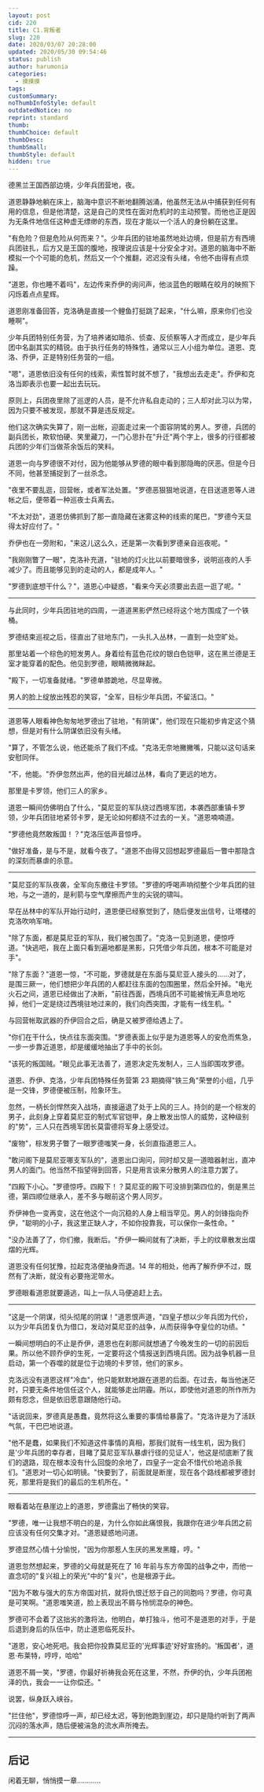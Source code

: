 ```yaml
---
layout: post
cid: 220
title: C1.背叛者
slug: 220
date: 2020/03/07 20:28:00
updated: 2020/05/30 09:54:46
status: publish
author: harumonia
categories:
  - 摸摸摸
tags:
customSummary:
noThumbInfoStyle: default
outdatedNotice: no
reprint: standard
thumb:
thumbChoice: default
thumbDesc:
thumbSmall:
thumbStyle: default
hidden: true
---
```


德黑兰王国西部边境，少年兵团营地，夜。

道恩静静地躺在床上，脑海中意识不断地翻腾汹涌，他虽然无法从中捕获到任何有用的信息，但是他清楚，这是自己的灵性在面对危机时的主动预警。而他也正是因为无条件地信任这种虚无缥缈的东西，现在才能以一个活人的身份躺在这里。

<!-- more -->

"有危险？但是危险从何而来？"。少年兵团的驻地虽然地处边境，但是前方有西境兵团驻扎，后方又是王国的腹地，按理说应该是十分安全才对。道恩的脑海中不断模拟一个个可能的危机，然后又一个个推翻，迟迟没有头绪，令他不由得有点烦躁。

"道恩，你也睡不着吗"，左边传来乔伊的询问声，他淡蓝色的眼睛在皎月的映照下闪烁着点点星辉。

道恩刚准备回答，克洛确是直接一个鲤鱼打挺跳了起来，"什么嘛，原来你们也没睡啊"。

少年兵团特别任务营，为了培养诸如暗杀、侦查、反侦察等人才而成立，是少年兵团中名副其实的精锐。由于执行任务的特殊性，通常以三人小组为单位。道恩、克洛、乔伊，正是特别任务营的一组。

"嗯"，道恩依旧没有任何的线索，索性暂时就不想了，"我想出去走走"。乔伊和克洛当即表示也要一起出去玩玩。

原则上，兵团夜里除了巡逻的人员，是不允许私自走动的；三人却对此习以为常，因为只要不被发现，那就不算是违反规定。

他们这次确实失算了，刚一出帐，迎面走过来一个面容阴骘的男人。罗德，兵团的副兵团长，欺软怕硬、笑里藏刀，一门心思扑在"升迁"两个字上，很多的行径都被兵团的少年们当做茶余饭后的笑料。

道恩一向与罗德很不对付，因为他能够从罗德的眼中看到那隐晦的厌恶。但是今日不同，他甚至捕捉到了一丝杀念。

"夜里不要乱逛，回营帐，或者军法处置。"罗德恶狠狠地说道，在目送道恩等人进帐之后，便带着一种巡夜士兵离去。

"不太对劲"，道恩仿佛抓到了那一直隐藏在迷雾这种的线索的尾巴，"罗德今天显得太好应付了。"

乔伊也在一旁附和，"来这儿这么久，还是第一次看到罗德亲自巡夜呢。"

"我刚刚瞥了一眼"，克洛补充道，"驻地的灯火比以前要暗很多，说明巡夜的人手减少了。而且能够见到的走动的人，都是成年人。"

"罗德到底想干什么？"，道恩心中疑惑，"看来今天必须要出去逛一逛了呢。"

---

与此同时，少年兵团驻地的四周，一道道黑影俨然已经将这个地方围成了一个铁桶。

罗德结束巡视之后，径直出了驻地东门，一头扎入丛林，一直到一处空旷处。

那里站着一个棕色的短发男人。身着绘有蓝色花纹的银白色铠甲，这在黑兰德是王室才能穿着的配色。他见到罗德，眼睛微微眯起。

"殿下，一切准备就绪。"罗德单膝跪地，尽显卑微。

男人的脸上绽放出残忍的笑容，"全军，目标少年兵团，不留活口。"

---

道恩等人眼看神色匆匆地罗德出了驻地，"有阴谋"，他们现在只能初步肯定这个猜想，但是对有什么阴谋依旧没有头绪。

"算了，不管怎么说，他还能杀了我们不成。"克洛无奈地撇撇嘴，只能以这句话来安慰同伴。

"不，他能。"乔伊忽然出声，他的目光越过丛林，看向了更远的地方。

那里是卡罗领，他们三人的家乡。

道恩一瞬间仿佛明白了什么，"莫尼亚的军队绕过西境军团，本袭西部重镇卡罗领，少年兵团驻地紧邻卡罗，是无论如何都绕不过去的一关。"道恩喃喃道。

"罗德他竟然敢叛国！？"克洛压低声音惊呼。

"做好准备，是与不是，就看今夜了。"道恩不由得又回想起罗德最后一瞥中那隐含的深刻而暴虐的杀意。

---

"莫尼亚的军队夜袭，全军向东撤往卡罗领。"罗德的呼喝声响彻整个少年兵团的驻地，与之一道的，是利箭与空气摩擦而产生的尖锐的啸叫。

早在丛林中的军队开始行动时，道恩便已经察觉到了，随后便发出信号，让塔楼的克洛吹响军哨。

"除了东面，都是莫尼亚的军队，我们被包围了。"克洛一见到道恩，便惊呼道。"快逃吧，我在上面只看到遍地都是黑影，只凭借少年兵团，根本不可能是对手"。

"除了东面？"道恩一惊，"不可能，罗德就是在东面与莫尼亚人接头的……对了，是围三厥一，他们想把少年兵团的人都赶往东面的包围圈里，然后全歼掉。"电光火石之间，道恩已经做出了决断，"前往西面，西境兵团不可能被悄无声息地吃掉，他们一定是绕过西境驻地过来的，我们向西突围，才能有一线生机。"

与回营帐取武器的乔伊回合之后，确是又被罗德给遇上了。

"你们在干什么，快点往东面突围。"罗德表面上似乎是为道恩等人的安危而焦急，一步一步靠近道恩，却是缓缓地抽出了手中的长剑。

"该死的叛国贼。"眼见此事无法善了，道恩决定先发制人，三人当即围攻罗德。

道恩、乔伊、克洛，少年兵团特殊任务营第 23 期摘得"铁三角"荣誉的小组，几乎是一交锋，罗德便被压制，险象环生。

忽然，一柄长剑悍然突入战场，直接逼退了处于上风的三人。持剑的是一个棕发的男子，此刻身上穿着莫尼亚的制式军官铠甲，身上散发出惊人的威势，这种级别的"势"，三人只在西境军团长莫雷德将军身上感受过。

"废物"，棕发男子瞥了一眼罗德嗤笑一身，长剑直指道恩三人。

"敢问阁下是莫尼亚哪支军队的"，道恩出口询问，同时却又是一道暗器射出，直冲男人的面门。他当然不指望得到回答，只是用言谈来分散男人的注意力罢了。

"四殿下小心。"罗德惊呼。四殿下！？莫尼亚的殿下可没排到第四位的，倒是黑兰德，第四顺位继承人，差不多与眼前这个男人同岁。

乔伊神色一变再变，这在他这个一向沉稳的人身上相当罕见。男人的剑锋指向乔伊，"聪明的小子，我这里正缺人才，不如你投靠我，可以保你一条性命。"

"没办法善了了，你们撤，我断后。"乔伊一瞬间就有了决断，手上的纹章散发出熠熠的光辉。

道恩没有任何犹豫，拉起克洛便抽身而退。14 年的相处，他再了解乔伊不过，既然有了决断，就没有必要拖泥带水。

罗德眼看道恩就要遁逃，叫上一队人马便追赶上去。

---

"这是一个阴谋，彻头彻尾的阴谋！"道恩恨声道，"四皇子想以少年兵团为代价，以为少年兵团复仇为借口，发动对莫尼亚的战争，从而获得争夺皇位的功绩。"

一瞬间想明白的不止是乔伊，道恩也在刹那间就想通了今晚发生的一切的前因后果。所以他不顾乔伊的生死，一定要将这个情报送到西境兵团。因为战争机器一旦启动，第一个吞噬的就是位于边境的卡罗领，他们的家乡。

克洛远没有道恩这样"冷血"，他只能默默地跟在道恩的后面。在过去，每当他迷茫时，只要无条件地信任这个人，就能够走出阴霾。所以，即使他对道恩的所作所为颇有怨念，但是依旧愿意跟随他行动。

"话说回来，罗德真是愚蠢，竟然将这么重要的事情给暴露了。"克洛许是为了活跃气氛，干巴巴地说道。

"他不是蠢，如果我们不知道这件事情的真相，那我们就有一线生机，因为我们是'少年兵团的幸存者，目睹了莫尼亚军队暴虐行径的见证人'，他这是彻底断了我们的退路，现在根本没有什么回旋的余地了，四皇子一定会不惜代价地追杀我们。"道恩对一切心如明镜。"快要到了，前面就是断崖，现在各个路线都被罗德封死，那里将是我们的最后的生机所在。"

---

眼看着站在悬崖边上的道恩，罗德露出了畅快的笑容。

"罗德，唯一让我想不明白的是，为什么你如此痛恨我，我跟你在进少年兵团之前应该没有任何交集才对。"道恩疑惑地问道。

罗德显然心情十分愉悦，"因为你那惹人生厌的黑发黑瞳，哼。"

道恩忽然想起来，罗德的父母就是死在了 16 年前与东方帝国的战争之中，而他一直念叨的"复兴祖上的荣光"中的"复兴"，也是根源于此。

"因为不敢与强大的东方帝国对抗，就将仇恨迁怒于自己的同胞吗？罗德，你可真是可笑啊。"道恩嗤笑道，脸上表现出不屑与怜悯混杂的神色。

罗德可不会着了这拙劣的激将法，他明白，单打独斗，他可不是道恩的对手，于是后退到身后的队伍中，防止道恩临死反扑。

"道恩，安心地死吧。我会把你投靠莫尼亚的'光辉事迹'好好宣扬的。'叛国者'，道恩·布莱特，哼哼，哈哈"

道恩不屑一笑，"罗德，你最好祈祷我会死在这里，不然，乔伊的仇，少年兵团袍泽的仇，我会一一让你偿还。"

说罢，纵身跃入峡谷。

"拦住他"，罗德惊呼一声，却已经太迟，等到他跑到崖边，却只是隐约听到了两声沉闷的落水声，随后便被湍急的流水声所掩去。

---

## 后记

闲着无聊，悄悄摸一章…………
